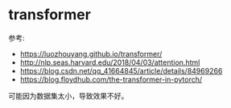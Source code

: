 # transformer

参考:
* https://luozhouyang.github.io/transformer/
* http://nlp.seas.harvard.edu/2018/04/03/attention.html
* https://blog.csdn.net/qq_41664845/article/details/84969266
* https://blog.floydhub.com/the-transformer-in-pytorch/

可能因为数据集太小，导致效果不好。
